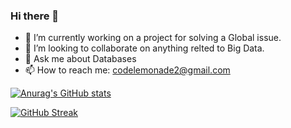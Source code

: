 ### Hi there 👋

<!--
**CodeLemonadeYT/CodeLemonadeYT** is a ✨ _special_ ✨ repository because its `README.md` (this file) appears on your GitHub profile.

Here are some ideas to get you started: -->

- 🔭 I’m currently working on a project for solving a Global issue. 
- 👯 I’m looking to collaborate on anything relted to Big Data.
- 💬 Ask me about Databases
- 📫 How to reach me: codelemonade2@gmail.com


[![Anurag's GitHub stats](https://github-readme-stats.vercel.app/api?username=CodeLemonadeYT)](https://github.com/anuraghazra/github-readme-stats)


[![GitHub Streak](https://streak-stats.demolab.com?user=CodelemonadeYT&theme=blue-green&hide_border=true)](https://git.io/streak-stats)

